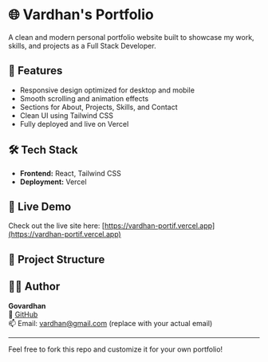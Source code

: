 # 🌐 Vardhan's Portfolio

A clean and modern personal portfolio website built to showcase my work, skills, and projects as a Full Stack Developer.

## 🚀 Features

- Responsive design optimized for desktop and mobile
- Smooth scrolling and animation effects
- Sections for About, Projects, Skills, and Contact
- Clean UI using Tailwind CSS
- Fully deployed and live on Vercel

## 🛠️ Tech Stack

- **Frontend:** React, Tailwind CSS
- **Deployment:** Vercel

## 🔗 Live Demo

Check out the live site here: [https://vardhan-portif.vercel.app](https://vardhan-portif.vercel.app)

## 📂 Project Structure


## 🧑‍💻 Author

**Govardhan**  
🔗 [GitHub](https://github.com/vardhan011)  
📫 Email: vardhan@gmail.com (replace with your actual email)

---

Feel free to fork this repo and customize it for your own portfolio!

